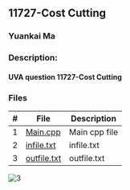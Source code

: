 ## 11727-Cost Cutting
### Yuankai Ma
### Description:
#### UVA question 11727-Cost Cutting

### Files

|   #   | File            | Description                                        |
| :---: | --------------- | -------------------------------------------------- |
|   1   | <a href="https://github.com/Kyrie-Ma/4883-Programming_Techniques-Ma/blob/master/Assignment/11727/main.cpp" > Main.cpp         | Main cpp file      |
|   2   | <a href="https://github.com/Kyrie-Ma/4883-Programming_Techniques-Ma/blob/master/Assignment/11727/infile.txt" > infile.txt         | infile.txt      |
|   3   | <a href="https://github.com/Kyrie-Ma/4883-Programming_Techniques-Ma/blob/master/Assignment/11727/outfile.txt" > outfile.txt         | outfile.txt      |

![3](https://user-images.githubusercontent.com/60235679/91651405-f3b1fc80-ea51-11ea-8915-23aa1eac4c1e.png)
